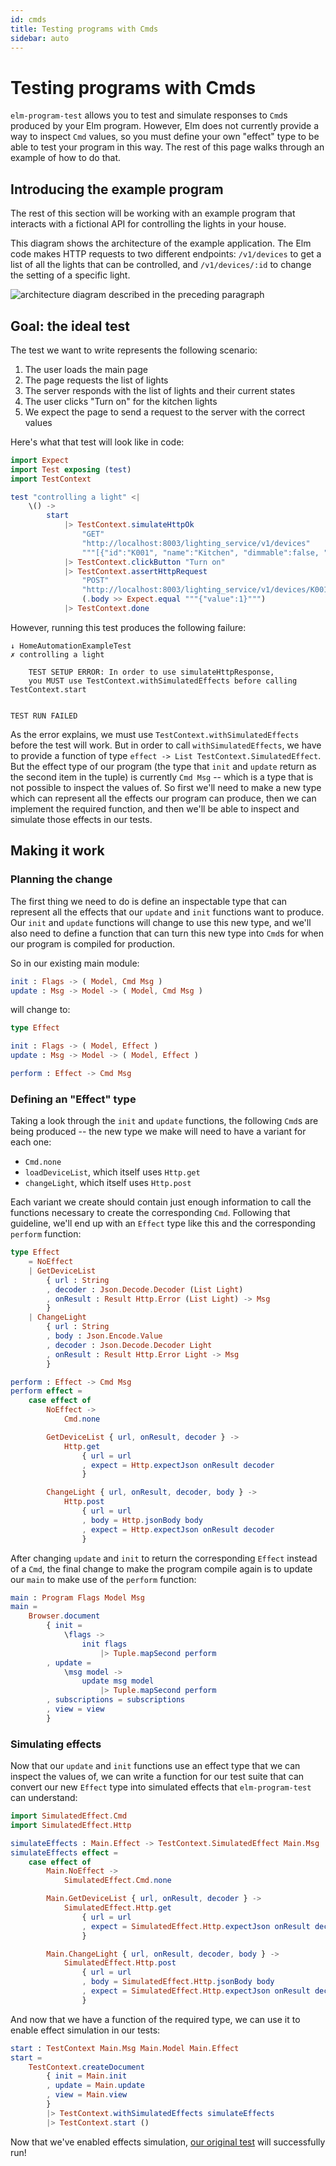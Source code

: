 ```yaml
---
id: cmds
title: Testing programs with Cmds
sidebar: auto
---
```


# Testing programs with Cmds

`elm-program-test` allows you to test and simulate responses to
`Cmd`s produced by your Elm program.
However, Elm does not currently provide a way to inspect `Cmd` values,
so you must define your own "effect" type to be able to test your program in this way.
The rest of this page walks through an example of how to do that.


## Introducing the example program

The rest of this section will be working with an example program
that interacts with a fictional API for controlling the lights in your house.

This diagram shows the architecture of the example application.
The Elm code makes HTTP requests to two different endpoints:
`/v1/devices` to get a list of all the lights that can be controlled,
and `/v1/devices/:id` to change the setting of a specific light.

![architecture diagram described in the preceding paragraph](./HomeAutomationExample.svg)


## Goal: the ideal test

The test we want to write represents the following scenario:

1. The user loads the main page
1. The page requests the list of lights
1. The server responds with the list of lights and their current states
1. The user clicks "Turn on" for the kitchen lights
1. We expect the page to send a request to the server with the correct values

Here's what that test will look like in code:

```elm
import Expect
import Test exposing (test)
import TestContext

test "controlling a light" <|
    \() ->
        start
            |> TestContext.simulateHttpOk
                "GET"
                "http://localhost:8003/lighting_service/v1/devices"
                """[{"id":"K001", "name":"Kitchen", "dimmable":false, "value":0}]"""
            |> TestContext.clickButton "Turn on"
            |> TestContext.assertHttpRequest
                "POST"
                "http://localhost:8003/lighting_service/v1/devices/K001"
                (.body >> Expect.equal """{"value":1}""")
            |> TestContext.done
```

However, running this test produces the following failure:

```
↓ HomeAutomationExampleTest
✗ controlling a light

    TEST SETUP ERROR: In order to use simulateHttpResponse,
    you MUST use TestContext.withSimulatedEffects before calling TestContext.start


TEST RUN FAILED
```

As the error explains, we must use `TestContext.withSimulatedEffects`
before the test will work.
But in order to call `withSimulatedEffects`,
we have to provide a function of type `effect -> List TestContext.SimulatedEffect`.
But the effect type of our program
(the type that `init` and `update` return as the second item in the tuple)
is currently `Cmd Msg` -- which is a type that is not possible to inspect the values of.
So first we'll need to make a new type which can represent all the effects
our program can produce, then we can implement the required function,
and then we'll be able to inspect and simulate those effects in our tests. 
 


## Making it work


### Planning the change

The first thing we need to do is define an inspectable type
that can represent all the effects that our `update` and `init` functions
want to produce.
Our `init` and `update` functions will change to use this new type,
and we'll also need to define a function that can turn this new type
into `Cmd`s for when our program is compiled for production.

So in our existing main module:

```elm
init : Flags -> ( Model, Cmd Msg )
update : Msg -> Model -> ( Model, Cmd Msg )
```

will change to:

```elm
type Effect

init : Flags -> ( Model, Effect )
update : Msg -> Model -> ( Model, Effect )

perform : Effect -> Cmd Msg
```


### Defining an "Effect" type

Taking a look through the `init` and `update` functions,
the following `Cmd`s are being produced --
the new type we make will need to have a variant for each one:

- `Cmd.none`
- `loadDeviceList`, which itself uses `Http.get`
- `changeLight`, which itself uses `Http.post`

Each variant we create should contain just enough information to
call the functions necessary to create the corresponding `Cmd`.
Following that guideline, we'll end up with an `Effect` type like this
and the corresponding `perform` function:

```elm
type Effect
    = NoEffect
    | GetDeviceList
        { url : String
        , decoder : Json.Decode.Decoder (List Light)
        , onResult : Result Http.Error (List Light) -> Msg
        }
    | ChangeLight
        { url : String
        , body : Json.Encode.Value
        , decoder : Json.Decode.Decoder Light
        , onResult : Result Http.Error Light -> Msg
        }

perform : Effect -> Cmd Msg
perform effect =
    case effect of
        NoEffect ->
            Cmd.none

        GetDeviceList { url, onResult, decoder } ->
            Http.get
                { url = url
                , expect = Http.expectJson onResult decoder
                }

        ChangeLight { url, onResult, decoder, body } ->
            Http.post
                { url = url
                , body = Http.jsonBody body
                , expect = Http.expectJson onResult decoder
                }
```

After changing `update` and `init` to return the corresponding `Effect` instead of a `Cmd`,
the final change to make the program compile again is to update our `main`
to make use of the `perform` function:

```elm
main : Program Flags Model Msg
main =
    Browser.document
        { init =
            \flags ->
                init flags
                    |> Tuple.mapSecond perform
        , update =
            \msg model ->
                update msg model
                    |> Tuple.mapSecond perform
        , subscriptions = subscriptions
        , view = view
        }
```


### Simulating effects

Now that our `update` and `init` functions use an effect type that
we can inspect the values of, we can write a function for our test suite
that can convert our new `Effect` type into simulated effects that
`elm-program-test` can understand:

```elm
import SimulatedEffect.Cmd
import SimulatedEffect.Http

simulateEffects : Main.Effect -> TestContext.SimulatedEffect Main.Msg
simulateEffects effect =
    case effect of
        Main.NoEffect ->
            SimulatedEffect.Cmd.none

        Main.GetDeviceList { url, onResult, decoder } ->
            SimulatedEffect.Http.get
                { url = url
                , expect = SimulatedEffect.Http.expectJson onResult decoder
                }

        Main.ChangeLight { url, onResult, decoder, body } ->
            SimulatedEffect.Http.post
                { url = url
                , body = SimulatedEffect.Http.jsonBody body
                , expect = SimulatedEffect.Http.expectJson onResult decoder
                }
```

And now that we have a function of the required type,
we can use it to enable effect simulation in our tests:

```elm
start : TestContext Main.Msg Main.Model Main.Effect
start =
    TestContext.createDocument
        { init = Main.init
        , update = Main.update
        , view = Main.view
        }
        |> TestContext.withSimulatedEffects simulateEffects
        |> TestContext.start ()
```

Now that we've enabled effects simulation, [our original test](#goal-the-ideal-test)
will successfully run!

